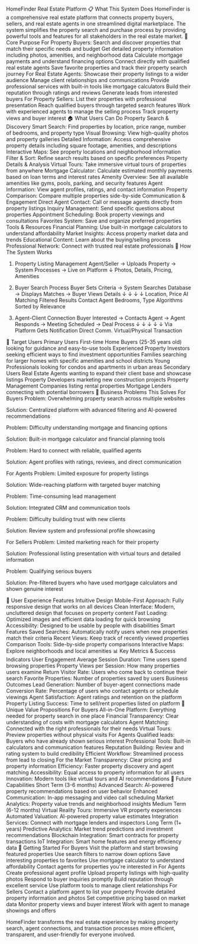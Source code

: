 HomeFinder Real Estate Platform
📋 What This System Does
HomeFinder is a comprehensive real estate platform that connects property buyers, sellers, and real estate agents in one streamlined digital marketplace. The system simplifies the property search and purchase process by providing powerful tools and features for all stakeholders in the real estate market.
🎯 Core Purpose
For Property Buyers:
Search and discover properties that match their specific needs and budget
Get detailed property information including photos, amenities, and neighborhood data
Calculate mortgage payments and understand financing options
Connect directly with qualified real estate agents
Save favorite properties and track their property search journey
For Real Estate Agents:
Showcase their property listings to a wider audience
Manage client relationships and communications
Provide professional services with built-in tools like mortgage calculators
Build their reputation through ratings and reviews
Generate leads from interested buyers
For Property Sellers:
List their properties with professional presentation
Reach qualified buyers through targeted search features
Work with experienced agents to manage the selling process
Track property views and buyer interest
🏠 What Users Can Do
Property Search & Discovery
Smart Search: Find properties by location, price range, number of bedrooms, and property type
Visual Browsing: View high-quality photos and property galleries
Detailed Information: Access comprehensive property details including square footage, amenities, and descriptions
Interactive Maps: See property locations and neighborhood information
Filter & Sort: Refine search results based on specific preferences
Property Details & Analysis
Virtual Tours: Take immersive virtual tours of properties from anywhere
Mortgage Calculator: Calculate estimated monthly payments based on loan terms and interest rates
Amenity Overview: See all available amenities like gyms, pools, parking, and security features
Agent Information: View agent profiles, ratings, and contact information
Property Comparison: Compare multiple properties side-by-side
Communication & Engagement
Direct Agent Contact: Call or message agents directly from property listings
Inquiry Management: Send specific questions about properties
Appointment Scheduling: Book property viewings and consultations
Favorites System: Save and organize preferred properties
Tools & Resources
Financial Planning: Use built-in mortgage calculators to understand affordability
Market Insights: Access property market data and trends
Educational Content: Learn about the buying/selling process
Professional Network: Connect with trusted real estate professionals
🔧 How The System Works
1. Property Listing Management
Agent/Seller → Uploads Property → System Processes → Live on Platform
                   ↓
            Photos, Details, Pricing, Amenities

2. Buyer Search Process
Buyer Sets Criteria → System Searches Database → Displays Matches → Buyer Views Details
        ↓                       ↓                      ↓              ↓
   Location, Price         AI Matching           Filtered Results   Contact Agent
   Bedrooms, Type         Algorithms            Sorted by Relevance

3. Agent-Client Connection
Buyer Interested → Contacts Agent → Agent Responds → Meeting Scheduled → Deal Process
        ↓              ↓              ↓                ↓                ↓
   Via Platform    Gets Notification  Direct Comm.   Virtual/Physical  Transaction

👥 Target Users
Primary Users
First-time Home Buyers (25-35 years old) looking for guidance and easy-to-use tools
Experienced Property Investors seeking efficient ways to find investment opportunities
Families searching for larger homes with specific amenities and school districts
Young Professionals looking for condos and apartments in urban areas
Secondary Users
Real Estate Agents wanting to expand their client base and showcase listings
Property Developers marketing new construction projects
Property Management Companies listing rental properties
Mortgage Lenders connecting with potential borrowers
💼 Business Problems This Solves
For Buyers
Problem: Overwhelming property search across multiple websites


Solution: Centralized platform with advanced filtering and AI-powered recommendations


Problem: Difficulty understanding mortgage and financing options


Solution: Built-in mortgage calculator and financial planning tools


Problem: Hard to connect with reliable, qualified agents


Solution: Agent profiles with ratings, reviews, and direct communication


For Agents
Problem: Limited exposure for property listings


Solution: Wide-reaching platform with targeted buyer matching


Problem: Time-consuming lead management


Solution: Integrated CRM and communication tools


Problem: Difficulty building trust with new clients


Solution: Review system and professional profile showcasing


For Sellers
Problem: Limited marketing reach for their property


Solution: Professional listing presentation with virtual tours and detailed information


Problem: Qualifying serious buyers


Solution: Pre-filtered buyers who have used mortgage calculators and shown genuine interest


🎨 User Experience Features
Intuitive Design
Mobile-First Approach: Fully responsive design that works on all devices
Clean Interface: Modern, uncluttered design that focuses on property content
Fast Loading: Optimized images and efficient data loading for quick browsing
Accessibility: Designed to be usable by people with disabilities
Smart Features
Saved Searches: Automatically notify users when new properties match their criteria
Recent Views: Keep track of recently viewed properties
Comparison Tools: Side-by-side property comparisons
Interactive Maps: Explore neighborhoods and local amenities
📊 Key Metrics & Success Indicators
User Engagement
Average Session Duration: Time users spend browsing properties
Property Views per Session: How many properties users examine
Return Visitor Rate: Users who come back to continue their search
Favorite Properties: Number of properties saved by users
Business Outcomes
Lead Generation: Number of buyer-agent connections made
Conversion Rate: Percentage of users who contact agents or schedule viewings
Agent Satisfaction: Agent ratings and retention on the platform
Property Listing Success: Time to sell/rent properties listed on platform
🌟 Unique Value Propositions
For Buyers
All-in-One Platform: Everything needed for property search in one place
Financial Transparency: Clear understanding of costs with mortgage calculators
Agent Matching: Connected with the right professionals for their needs
Virtual Tours: Preview properties without physical visits
For Agents
Qualified leads: Buyers who have already shown serious interest
Professional Tools: Built-in calculators and communication features
Reputation Building: Review and rating system to build credibility
Efficient Workflow: Streamlined process from lead to closing
For the Market
Transparency: Clear pricing and property information
Efficiency: Faster property discovery and agent matching
Accessibility: Equal access to property information for all users
Innovation: Modern tools like virtual tours and AI recommendations
🔮 Future Capabilities
Short Term (3-6 months)
Advanced Search: AI-powered property recommendations based on user behavior
Enhanced Communication: In-app messaging and video call scheduling
Market Analytics: Property value trends and neighborhood insights
Medium Term (6-12 months)
Virtual Reality Tours: Immersive VR property experiences
Automated Valuation: AI-powered property value estimates
Integration Services: Connect with mortgage lenders and inspectors
Long Term (1+ years)
Predictive Analytics: Market trend predictions and investment recommendations
Blockchain Integration: Smart contracts for property transactions
IoT Integration: Smart home features and energy efficiency data
🚀 Getting Started
For Buyers
Visit the platform and start browsing featured properties
Use search filters to narrow down options
Save interesting properties to favorites
Use mortgage calculator to understand affordability
Contact agents for properties you're interested in
For Agents
Create professional agent profile
Upload property listings with high-quality photos
Respond to buyer inquiries promptly
Build reputation through excellent service
Use platform tools to manage client relationships
For Sellers
Contact a platform agent to list your property
Provide detailed property information and photos
Set competitive pricing based on market data
Monitor property views and buyer interest
Work with agent to manage showings and offers

HomeFinder transforms the real estate experience by making property search, agent connections, and transaction processes more efficient, transparent, and user-friendly for everyone involved.

